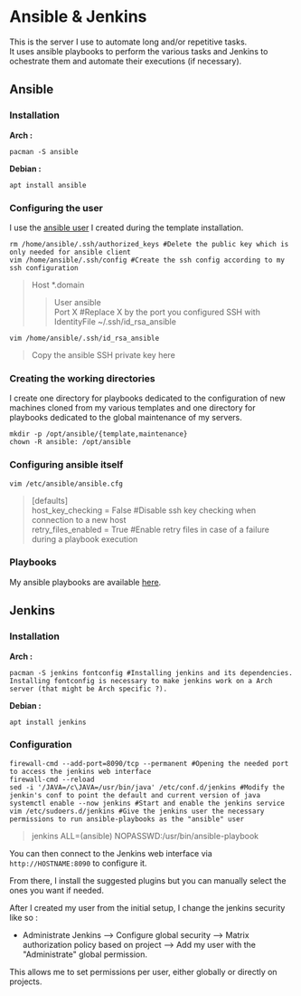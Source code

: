 # Ansible & Jenkins

This is the server I use to automate long and/or repetitive tasks.  
It uses ansible playbooks to perform the various tasks and Jenkins to ochestrate them and automate their executions (if necessary).  

## Ansible

### Installation

**Arch :**  

```
pacman -S ansible
```

**Debian :**  

```
apt install ansible
```

### Configuring the user

I use the [ansible user](https://github.com/Antiz96/Server-Configuration/blob/main/VMs/Arch-Linux_Server_Template.md#create-and-configure-the-ansible-user) I created during the template installation.

```
rm /home/ansible/.ssh/authorized_keys #Delete the public key which is only needed for ansible client
vim /home/ansible/.ssh/config #Create the ssh config according to my ssh configuration
```
> Host \*.domain    
> > User ansible    
> > Port X #Replace X by the port you configured SSH with   
> > IdentityFile ~/.ssh/id_rsa_ansible  
  
```
vim /home/ansible/.ssh/id_rsa_ansible
```
> Copy the ansible SSH private key here

### Creating the working directories

I create one directory for playbooks dedicated to the configuration of new machines cloned from my various templates and one directory for playbooks dedicated to the global maintenance of my servers.  
  
```
mkdir -p /opt/ansible/{template,maintenance}
chown -R ansible: /opt/ansible
```

### Configuring ansible itself

```
vim /etc/ansible/ansible.cfg
```
> [defaults]  
> host_key_checking = False #Disable ssh key checking when connection to a new host   
> retry_files_enabled = True #Enable retry files in case of a failure during a playbook execution

### Playbooks

My ansible playbooks are available [here](https://github.com/Antiz96/Server-Configuration/tree/main/Services/Ansible-Playbooks).

## Jenkins

### Installation

**Arch :**  

```
pacman -S jenkins fontconfig #Installing jenkins and its dependencies. Installing fontconfig is necessary to make jenkins work on a Arch server (that might be Arch specific ?).
```

**Debian :**  

```
apt install jenkins
```

### Configuration

```
firewall-cmd --add-port=8090/tcp --permanent #Opening the needed port to access the jenkins web interface
firewall-cmd --reload
sed -i '/JAVA=/c\JAVA=/usr/bin/java' /etc/conf.d/jenkins #Modify the jenkin's conf to point the default and current version of java
systemctl enable --now jenkins #Start and enable the jenkins service
vim /etc/sudoers.d/jenkins #Give the jenkins user the necessary permissions to run ansible-playbooks as the "ansible" user
```
> jenkins ALL=(ansible) NOPASSWD:/usr/bin/ansible-playbook
  
You can then connect to the Jenkins web interface via `http://HOSTNAME:8090` to configure it.
  
From there, I install the suggested plugins but you can manually select the ones you want if needed.  
  
After I created my user from the initial setup, I change the jenkins security like so :  
  
- Administrate Jenkins --> Configure global security --> Matrix authorization policy based on project --> Add my user with the "Administrate" global permission.
  
This allows me to set permissions per user, either globally or directly on projects.
